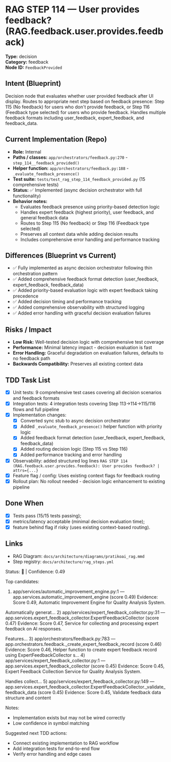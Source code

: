 # RAG STEP 114 — User provides feedback? (RAG.feedback.user.provides.feedback)

**Type:** decision  
**Category:** feedback  
**Node ID:** `FeedbackProvided`

## Intent (Blueprint)
Decision node that evaluates whether user provided feedback after UI display. Routes to appropriate next step based on feedback presence: Step 115 (No feedback) for users who don't provide feedback, or Step 116 (Feedback type selected) for users who provide feedback. Handles multiple feedback formats including user_feedback, expert_feedback, and feedback_data.

## Current Implementation (Repo)
- **Role:** Internal
- **Paths / classes:** `app/orchestrators/feedback.py:270` - `step_114__feedback_provided()`
- **Helper function:** `app/orchestrators/feedback.py:188` - `_evaluate_feedback_presence()`
- **Test suite:** `tests/test_rag_step_114_feedback_provided.py` (15 comprehensive tests)
- **Status:** ✅ Implemented (async decision orchestrator with full functionality)
- **Behavior notes:**
  - Evaluates feedback presence using priority-based detection logic
  - Handles expert feedback (highest priority), user feedback, and general feedback data
  - Routes to Step 115 (No feedback) or Step 116 (Feedback type selected)
  - Preserves all context data while adding decision results
  - Includes comprehensive error handling and performance tracking

## Differences (Blueprint vs Current)
- ✅ Fully implemented as async decision orchestrator following thin orchestration pattern
- ✅ Added comprehensive feedback format detection (user_feedback, expert_feedback, feedback_data)
- ✅ Added priority-based evaluation logic with expert feedback taking precedence
- ✅ Added decision timing and performance tracking
- ✅ Added comprehensive observability with structured logging
- ✅ Added error handling with graceful decision evaluation failures

## Risks / Impact
- **Low Risk:** Well-tested decision logic with comprehensive test coverage
- **Performance:** Minimal latency impact - decision evaluation is fast
- **Error Handling:** Graceful degradation on evaluation failures, defaults to no feedback path
- **Backwards Compatibility:** Preserves all existing context data

## TDD Task List
- [x] Unit tests: 9 comprehensive test cases covering all decision scenarios and feedback formats
- [x] Integration tests: 4 integration tests covering Step 113→114→115/116 flows and full pipeline
- [x] Implementation changes:
  - [x] Converted sync stub to async decision orchestrator
  - [x] Added `_evaluate_feedback_presence()` helper function with priority logic
  - [x] Added feedback format detection (user_feedback, expert_feedback, feedback_data)
  - [x] Added routing decision logic (Step 115 vs Step 116)
  - [x] Added performance tracking and error handling
- [x] Observability: added structured log lines
  `RAG STEP 114 (RAG.feedback.user.provides.feedback): User provides feedback? | attrs={...}`
- [x] Feature flag / config: Uses existing context flags for feedback routing
- [x] Rollout plan: No rollout needed - decision logic enhancement to existing pipeline

## Done When
- [x] Tests pass (15/15 tests passing);
- [x] metrics/latency acceptable (minimal decision evaluation time);
- [x] feature behind flag if risky (uses existing context-based routing).

## Links
- RAG Diagram: `docs/architecture/diagrams/pratikoai_rag.mmd`
- Step registry: `docs/architecture/rag_steps.yml`


<!-- AUTO-AUDIT:BEGIN -->
Status: 🔌  |  Confidence: 0.49

Top candidates:
1) app/services/automatic_improvement_engine.py:1 — app.services.automatic_improvement_engine (score 0.49)
   Evidence: Score 0.49, Automatic Improvement Engine for Quality Analysis System.

Automatically generat...
2) app/services/expert_feedback_collector.py:31 — app.services.expert_feedback_collector.ExpertFeedbackCollector (score 0.47)
   Evidence: Score 0.47, Service for collecting and processing expert feedback on AI responses.

Features...
3) app/orchestrators/feedback.py:783 — app.orchestrators.feedback._create_expert_feedback_record (score 0.46)
   Evidence: Score 0.46, Helper function to create expert feedback record using ExpertFeedbackCollector s...
4) app/services/expert_feedback_collector.py:1 — app.services.expert_feedback_collector (score 0.45)
   Evidence: Score 0.45, Expert Feedback Collection Service for Quality Analysis System.

Handles collect...
5) app/services/expert_feedback_collector.py:149 — app.services.expert_feedback_collector.ExpertFeedbackCollector._validate_feedback_data (score 0.45)
   Evidence: Score 0.45, Validate feedback data structure and content

Notes:
- Implementation exists but may not be wired correctly
- Low confidence in symbol matching

Suggested next TDD actions:
- Connect existing implementation to RAG workflow
- Add integration tests for end-to-end flow
- Verify error handling and edge cases
<!-- AUTO-AUDIT:END -->